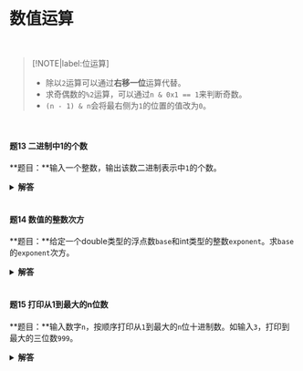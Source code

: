 # 数值运算

</br>

> [!NOTE|label:位运算]
> - 除以`2`运算可以通过**右移一位**运算代替。
> - 求奇偶数的`%2`运算，可以通过`n & 0x1 == 1`来判断奇数。
> - `(n - 1) & n`会将最右侧为`1`的位置的值改为`0`。

</br>

#### 题13 二进制中1的个数

**题目：**输入一个整数，输出该数二进制表示中`1`的个数。

<details>

<summary><b>解答</b></summary>

**方法一：**左移方法，通过不断将`1`左移与`n`做与运算判断当前位置是否为`1`。

```python
def number_of_1(n):
    count, flag = 0, 1
    if n < 0:
        n = n & 0xFFFFFFFF
    for i in range(32): # 32位
        if n & flag:
            count += 1
        flag = flag << 1
    return count
```

**方法二：**利用与运算，`(n - 1) & n`将最右侧为`1`的位置的值，改为`0`。

```python
def numberof1(n):
    count = 0
    if n < 0:
        n = n & 0xFFFFFFFF
    while n:
        count += 1
        n = (n - 1) & n
    return count
```

</details>

</br>

#### 题14 数值的整数次方

**题目：**给定一个double类型的浮点数`base`和int类型的整数`exponent`。求`base`的`exponent`次方。

<details>

<summary><b>解答</b></summary>

**思路：**需要考虑次方是正数、负数和`0`，基数是`0`。

```python
InvalidInput = False

def power(base, exponent):
    InvalidInput = False
    if base == 0.0 and exponent < 0:
        InvalidInput = True
        return 0
    absexponent = exponent if exponent >= 0 else -exponent
    res = UnsignedPower(base, absexponent)
    if exponent < 0:
        res = 1.0 / res
    return res

def unsigned_power(base, exponent):
    if exponent == 0:
        return 1
    if exponent == 1:
        return base
    res = 1.0
    for i in range(1, exponent + 1):
        res *= base
    return res
```

- **优化：**采用位运算。

```python
def unsigned_power(base, exponent):
    if exponent == 0:
        return 1
    if exponent == 1:
        return base
    res = UnsignedPower(base, exponent >> 1)
    res *= res
    if exponent & 0x1:
        res *= base
    return res
```

</details>

</br>

#### 题15 打印从1到最大的n位数

**题目：**输入数字`n`，按顺序打印从`1`到最大的`n`位十进制数。如输入`3`，打印到最大的三位数`999`。

<details>

<summary><b>解答</b></summary>

```python
def generate(n):
    if n <= 0:
        return
    number = [0] * n + [1]
    while not number[0]:
        printnum(number)
        add, pos = 1, n
        while add:
            if number[pos] + add > 9:
                number[pos] = 0
                pos -= 1
            else:
                number[pos] += 1
                add = 0

def print_num(number):
    res = ''
    signal = True
    for i in range(len(number)):
        if signal and number[i] != 0:
            signal = False
        if not signal:
            res += str(number[i])
    print(res)
```

</details>

